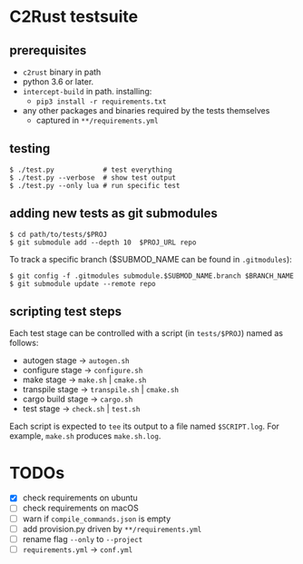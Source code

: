 # C2Rust testsuite

## prerequisites

- `c2rust` binary in path
- python 3.6 or later.
- `intercept-build` in path. installing:
    - `pip3 install -r requirements.txt`
- any other packages and binaries required by the tests themselves
    - captured in `**/requirements.yml`

## testing

    $ ./test.py            # test everything
    $ ./test.py --verbose  # show test output
    $ ./test.py --only lua # run specific test
    

## adding new tests as git submodules

    $ cd path/to/tests/$PROJ
    $ git submodule add --depth 10  $PROJ_URL repo
    
To track a specific branch ($SUBMOD_NAME can be found in `.gitmodules`):    
    
    $ git config -f .gitmodules submodule.$SUBMOD_NAME.branch $BRANCH_NAME
    $ git submodule update --remote repo
    
## scripting test steps

Each test stage can be controlled with a script (in `tests/$PROJ`) named as follows:

- autogen stage -> `autogen.sh`
- configure stage -> `configure.sh`
- make stage ->  `make.sh` | `cmake.sh`
- transpile stage ->  `transpile.sh` | `cmake.sh`
- cargo build stage -> `cargo.sh`
- test stage -> `check.sh` | `test.sh`

Each script is expected to `tee` its output to a file named `$SCRIPT.log`. For example, `make.sh` produces `make.sh.log`.

# TODOs
- [x] check requirements on ubuntu
- [ ] check requirements on macOS
- [ ] warn if `compile_commands.json` is empty
- [ ] add provision.py driven by `**/requirements.yml`
- [ ] rename flag `--only` to `--project`
- [ ] `requirements.yml` -> `conf.yml` 
